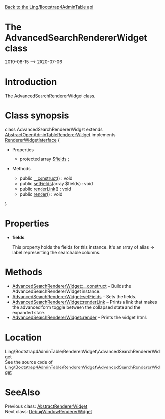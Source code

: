 [Back to the Ling/Bootstrap4AdminTable api](https://github.com/lingtalfi/Bootstrap4AdminTable/blob/master/doc/api/Ling/Bootstrap4AdminTable.md)



The AdvancedSearchRendererWidget class
================
2019-08-15 --> 2020-07-06






Introduction
============

The AdvancedSearchRendererWidget class.



Class synopsis
==============


class <span class="pl-k">AdvancedSearchRendererWidget</span> extends [AbstractOpenAdminTableRendererWidget](https://github.com/lingtalfi/Bootstrap4AdminTable/blob/master/doc/api/Ling/Bootstrap4AdminTable/RendererWidget/AbstractOpenAdminTableRendererWidget.md) implements [RendererWidgetInterface](https://github.com/lingtalfi/Bootstrap4AdminTable/blob/master/doc/api/Ling/Bootstrap4AdminTable/RendererWidget/RendererWidgetInterface.md) {

- Properties
    - protected array [$fields](#property-fields) ;

- Methods
    - public [__construct](https://github.com/lingtalfi/Bootstrap4AdminTable/blob/master/doc/api/Ling/Bootstrap4AdminTable/RendererWidget/AdvancedSearchRendererWidget/__construct.md)() : void
    - public [setFields](https://github.com/lingtalfi/Bootstrap4AdminTable/blob/master/doc/api/Ling/Bootstrap4AdminTable/RendererWidget/AdvancedSearchRendererWidget/setFields.md)(array $fields) : void
    - public [renderLink](https://github.com/lingtalfi/Bootstrap4AdminTable/blob/master/doc/api/Ling/Bootstrap4AdminTable/RendererWidget/AdvancedSearchRendererWidget/renderLink.md)() : void
    - public [render](https://github.com/lingtalfi/Bootstrap4AdminTable/blob/master/doc/api/Ling/Bootstrap4AdminTable/RendererWidget/AdvancedSearchRendererWidget/render.md)() : void

}




Properties
=============

- <span id="property-fields"><b>fields</b></span>

    This property holds the fields for this instance.
    It's an array of alias => label representing the searchable columns.
    
    



Methods
==============

- [AdvancedSearchRendererWidget::__construct](https://github.com/lingtalfi/Bootstrap4AdminTable/blob/master/doc/api/Ling/Bootstrap4AdminTable/RendererWidget/AdvancedSearchRendererWidget/__construct.md) &ndash; Builds the AdvancedSearchRendererWidget instance.
- [AdvancedSearchRendererWidget::setFields](https://github.com/lingtalfi/Bootstrap4AdminTable/blob/master/doc/api/Ling/Bootstrap4AdminTable/RendererWidget/AdvancedSearchRendererWidget/setFields.md) &ndash; Sets the fields.
- [AdvancedSearchRendererWidget::renderLink](https://github.com/lingtalfi/Bootstrap4AdminTable/blob/master/doc/api/Ling/Bootstrap4AdminTable/RendererWidget/AdvancedSearchRendererWidget/renderLink.md) &ndash; Prints a link that makes the advanced form toggle between the collapsed state and the expanded state.
- [AdvancedSearchRendererWidget::render](https://github.com/lingtalfi/Bootstrap4AdminTable/blob/master/doc/api/Ling/Bootstrap4AdminTable/RendererWidget/AdvancedSearchRendererWidget/render.md) &ndash; Prints the widget html.





Location
=============
Ling\Bootstrap4AdminTable\RendererWidget\AdvancedSearchRendererWidget<br>
See the source code of [Ling\Bootstrap4AdminTable\RendererWidget\AdvancedSearchRendererWidget](https://github.com/lingtalfi/Bootstrap4AdminTable/blob/master/RendererWidget/AdvancedSearchRendererWidget.php)



SeeAlso
==============
Previous class: [AbstractRendererWidget](https://github.com/lingtalfi/Bootstrap4AdminTable/blob/master/doc/api/Ling/Bootstrap4AdminTable/RendererWidget/AbstractRendererWidget.md)<br>Next class: [DebugWindowRendererWidget](https://github.com/lingtalfi/Bootstrap4AdminTable/blob/master/doc/api/Ling/Bootstrap4AdminTable/RendererWidget/DebugWindowRendererWidget.md)<br>
